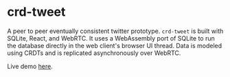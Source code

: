 # crd-tweet
A peer to peer eventually consistent twitter prototype. `crd-tweet` is built with SQLite, React, and WebRTC. It uses a WebAssembly port of SQLite to run the database directly in the web client's browser UI thread. Data is modeled using CRDTs and is replicated asynchronously over WebRTC.

Live demo [here](https://discrete.events/crd-tweet).
